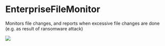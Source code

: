 # EnterpriseFileMonitor
Monitors file changes, and reports when excessive file changes are done (e.g. as result of ransomware attack)

![](https://github.com/wolfc01/EnterpriseFileMonitor/workflows/Python%20application/badge.svg)
